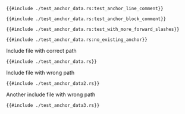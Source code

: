 
```rust,ignore
{{#include ./test_anchor_data.rs:test_anchor_line_comment}}
```

```rust,ignore
{{#include ./test_anchor_data.rs:test_anchor_block_comment}}
```

```rust,ignore
{{#include ./test_anchor_data.rs:test_with_more_forward_slashes}}
```

```rust,ignore
{{#include ./test_anchor_data.rs:no_existing_anchor}}
```

Include file with correct path

```rust,ignore
{{#include ./test_anchor_data.rs}}
```

Include file with wrong path

```rust,ignore
{{#include ./test_anchor_data2.rs}}
```

Another include file with wrong path

```rust,ignore
{{#include ./test_anchor_data3.rs}}
```
